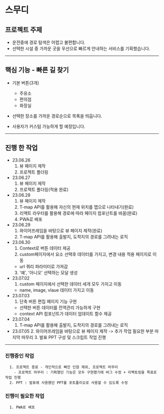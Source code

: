 # 스무디
## 프로젝트 주제
  * 운전중에 경로 탐색은 어렵고 불편합니다.
  * 선택한 시설 중 가까운 곳을 우선으로 빠르게 안내하는 서비스를 기획했습니다.
---
## 핵심 기능 - 빠른 길 찾기
* 기본 버튼(3개)
  * 주유소
  * 편의점
  * 화장실
* 선택한 장소를 가까운 경로순으로 목록을 띄웁니다.

* 사용자가 커스텀 가능하게 할 예정입니다.
---
## 진행 한 작업
* 23.06.26
  1. 뷰 페이지 제작
  2. 프로젝트 폴더링
* 23.06.27
  1. 뷰 페이지 제작
  2. 프로젝트 폴더링(적용 완료)
* 23.06.28
  1. 뷰 페이지 제작
  2. T-map API를 활용해 자신의 현재 위치를 맵으로 나타내기(완료)
  3. 리액트 라우터를 활용해 경로에 따라 페이지 컴포넌트를 바꿈(완료)
  4. PWA로 배포
* 23.06.29
  1. 와이어프레임을 바탕으로 뷰 페이지 제작(완료)
  2. T-map API를 활용해 출발지, 도착지의 경로를 그려내는 로직
* 23.06.30
  1. Context로 버튼 데이터 제공
  2. custom페이지에서 요소 선택후 데이터를 가지고, 변경 내용 적용 페이지로 이동
    - url 쿼리 파라미터로 가져감
  3. '예', '아니오' 선택하는 모달 생성
* 23.07.02
  1. custom 페이지에서 선택한 데이터 세개 모두 가지고 이동
    - name, image, vlaue 데이터 가지고 이동
* 23.07.03
  1. 단축 버튼 편집 페이지 기능 구현
    - 선택한 버튼 데이터를 전역관리 가능하게 구현
    - context API 컴포넌트가 데이터 업데이트 함수 제공
* 23.07.04
  1. T-map API를 활용해 출발지, 도착지의 경로를 그려내는 로직
* 23.07.05
  2. 와이어프레임을 바탕으로 뷰 페이지 제작 -> 추가 작업 필요한 부분 마지막 마무리
  3. 발표 PPT 구성 및 스크립트 작업 진행
---
### 진행중인 작업
```
  1. 프로젝트 종료 - 개인적으로 빠진 인원 제외, 프로젝트 마무리
    - 프로젝트 마무리 : 기획했던 기능은 모두 구현했기에 버그 수정 + 리팩토링을 목표로 작업 진행
  2. PPT : 발표에 사용했던 PPT를 포토폴리오로 사용할 수 있도록 수정
```
### 진행이 필요한 작업
```
  1. PWA로 배포
  
```
